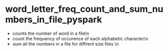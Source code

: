# word_letter_freq_count_and_sum_numbers_in_file_pyspark
- counts the number of word in a file\n
- count the frequency of occurence of each alphabetic character\n
- sum all the numbers in a file for diffrent size files \n
